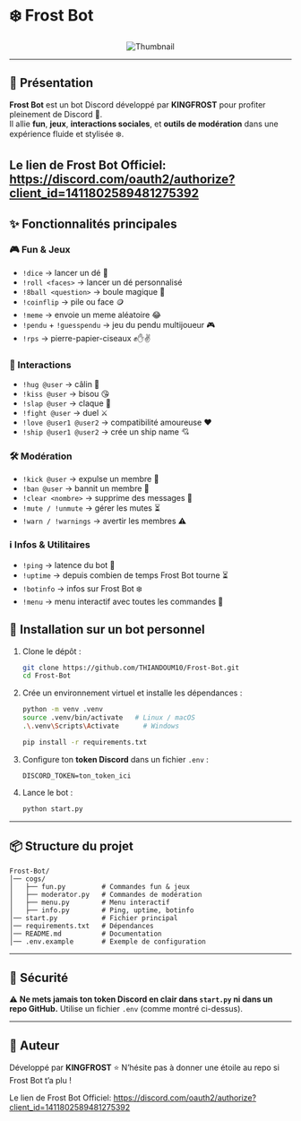 





# ❄️ Frost Bot

<p align="center">
  <img src="https://files.catbox.moe/zk6ok2.png" alt="Thumbnail" />
</p>


---

## 🤖 Présentation
**Frost Bot** est un bot Discord développé par **KINGFROST** pour profiter pleinement de Discord 🚀.  
Il allie **fun**, **jeux**, **interactions sociales**, et **outils de modération** dans une expérience fluide et stylisée ❄️.

Le lien de Frost Bot Officiel: https://discord.com/oauth2/authorize?client_id=1411802589481275392
---

## ✨ Fonctionnalités principales

### 🎮 Fun & Jeux
- `!dice` → lancer un dé 🎲  
- `!roll <faces>` → lancer un dé personnalisé  
- `!8ball <question>` → boule magique 🔮  
- `!coinflip` → pile ou face 🪙  
- `!meme` → envoie un meme aléatoire 😂  
- `!pendu` + `!guesspendu` → jeu du pendu multijoueur 🎮  
- `!rps` → pierre-papier-ciseaux ✊✋✌️  

### 🤺 Interactions
- `!hug @user` → câlin 🤗  
- `!kiss @user` → bisou 😘  
- `!slap @user` → claque 👋  
- `!fight @user` → duel ⚔️  
- `!love @user1 @user2` → compatibilité amoureuse ❤️  
- `!ship @user1 @user2` → crée un ship name 💘  

### 🛠️ Modération
- `!kick @user` → expulse un membre 🚪  
- `!ban @user` → bannit un membre 🔨  
- `!clear <nombre>` → supprime des messages 🧹  
- `!mute / !unmute` → gérer les mutes ⏳  
- `!warn / !warnings` → avertir les membres ⚠️  

### ℹ️ Infos & Utilitaires
- `!ping` → latence du bot 🏓  
- `!uptime` → depuis combien de temps Frost Bot tourne ⏳  
- `!botinfo` → infos sur Frost Bot ❄️  
- `!menu` → menu interactif avec toutes les commandes 📜  



## 🚀 Installation sur un bot personnel

1. Clone le dépôt :

   ```bash
   git clone https://github.com/THIANDOUM10/Frost-Bot.git
   cd Frost-Bot


2. Crée un environnement virtuel et installe les dépendances :

   ```bash
   python -m venv .venv
   source .venv/bin/activate   # Linux / macOS
   .\.venv\Scripts\Activate      # Windows

   pip install -r requirements.txt
   ```

3. Configure ton **token Discord** dans un fichier `.env` :

   ```env
   DISCORD_TOKEN=ton_token_ici
   ```

4. Lance le bot :

   ```bash
   python start.py
   ```

---

## 📦 Structure du projet

```
Frost-Bot/
│── cogs/
│   ├── fun.py         # Commandes fun & jeux
│   ├── moderator.py   # Commandes de modération
│   ├── menu.py        # Menu interactif
│   ├── info.py        # Ping, uptime, botinfo
│── start.py           # Fichier principal
│── requirements.txt   # Dépendances
│── README.md          # Documentation
│── .env.example       # Exemple de configuration
```

---

## 🔐 Sécurité

⚠️ **Ne mets jamais ton token Discord en clair dans `start.py` ni dans un repo GitHub.**
Utilise un fichier `.env` (comme montré ci-dessus).

---

## 👑 Auteur

Développé par **KINGFROST**
⭐ N’hésite pas à donner une étoile au repo si Frost Bot t’a plu !

Le lien de Frost Bot Officiel: https://discord.com/oauth2/authorize?client_id=1411802589481275392
